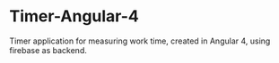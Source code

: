 # Timer-Angular-4
Timer application for measuring work time, created in Angular 4, using firebase as backend.
